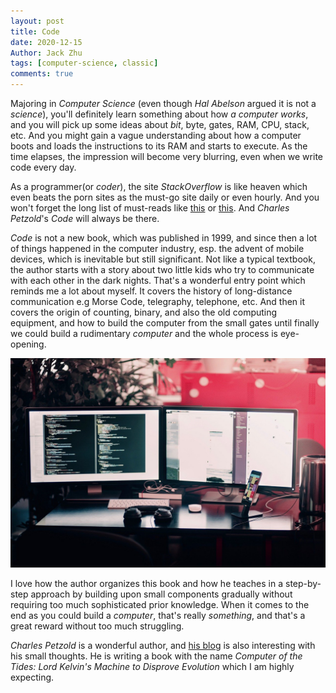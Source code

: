 ```yaml
---
layout: post
title: Code
date: 2020-12-15
Author: Jack Zhu
tags: [computer-science, classic]
comments: true
---
```


Majoring in *Computer Science* (even though *Hal Abelson* argued it is not a *science*), you'll definitely learn something about how *a computer works*, and you will pick up some ideas about *bit*, byte, gates, RAM, CPU, stack, etc. And you might gain a vague understanding about how a computer boots and loads the instructions to its RAM and starts to execute. As the time elapses, the impression will become very blurring, even when we write code every day.

As a programmer(or *coder*), the site *StackOverflow* is like heaven which even beats the porn sites as the must-go site daily or even hourly. And you won't forget the long list of must-reads like [this](https://stackoverflow.com/questions/1711/what-is-the-single-most-influential-book-every-programmer-should-read) or [this](https://stackoverflow.com/questions/388242/the-definitive-c-book-guide-and-list). And *Charles Petzold*'s *Code* will always be there.

*Code* is not a new book, which was published in 1999, and since then a lot of things happened in the computer industry, esp. the advent of mobile devices, which is inevitable but still significant. Not like a typical textbook, the author starts with a story about two little kids who try to communicate with each other in the dark nights. That's a wonderful entry point which reminds me a lot about myself. It covers the history of long-distance communication e.g Morse Code, telegraphy, telephone, etc. And then it covers the origin of counting, binary, and also the old computing equipment, and how to build the computer from the small gates until finally we could build a rudimentary *computer* and the whole process is eye-opening.

![code](../images/code.png)

I love how the author organizes this book and how he teaches in a step-by-step approach by building upon small components gradually without requiring too much sophisticated prior knowledge. When it comes to the end as you could build a *computer*, that's really *something*, and that's a great reward without too much struggling.

*Charles Petzold* is a wonderful author, and [his blog](https://www.charlespetzold.com/blog/) is also interesting with his small thoughts. He is writing a book with the name *Computer of the Tides: Lord Kelvin's Machine to Disprove Evolution* which I am highly expecting.